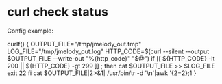 curl check status
=====================


 <p> Config example:
 
  curlf() {
    OUTPUT_FILE="/tmp/jmelody_out.tmp"
    LOG_FILE="/tmp/jmelody_out.log"
    HTTP_CODE=$(curl --silent --output $OUTPUT_FILE --write-out "%{http_code}" "$@")
    if [[ ${HTTP_CODE} -lt 200 || ${HTTP_CODE} -gt 299 ]] ; then
      cat $OUTPUT_FILE >> $LOG_FILE
      exit 22
    fi
    cat $OUTPUT_FILE|2>&1| /usr/bin/tr -d '\n'|awk '{$2=$2};1
}
      

